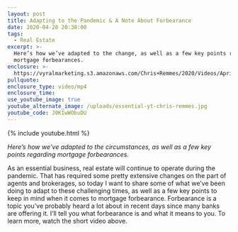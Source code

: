 ```yaml
---
layout: post
title: Adapting to the Pandemic & A Note About Forbearance
date: 2020-04-28 20:38:00
tags:
  - Real Estate
excerpt: >-
  Here’s how we’ve adapted to the change, as well as a few key points regarding
  mortgage forbearances.
enclosure: >-
  https://vyralmarketing.s3.amazonaws.com/Chris+Remmes/2020/Videos/April/Adapting+to+the+Pandemic+%26+A+Note+About+Forbearance.mp4
pullquote:
enclosure_type: video/mp4
enclosure_time:
use_youtube_image: true
youtube_alternate_image: /uploads/essential-yt-chris-remmes.jpg
youtube_code: J0KIwWObuDU
---
```


{% include youtube.html %}

*Here’s how we’ve adapted to the circumstances, as well as a few key points regarding mortgage forbearances.*

As an essential business, real estate will continue to operate during the pandemic. That has required some pretty extensive changes on the part of agents and brokerages, so today I want to share some of what we’ve been doing to adapt to these challenging times, as well as a few key points to keep in mind when it comes to mortgage forbearance. Forbearance is a topic you’ve probably heard a lot about in recent days since many banks are offering it. I’ll tell you what forbearance is and what it means to you. To learn more, watch the short video above.